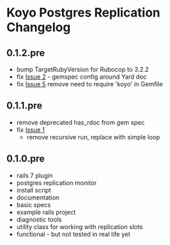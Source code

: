 # Koyo Postgres Replication Changelog

## 0.1.2.pre

- bump TargetRubyVersion for Rubocop to 3.2.2
- fix [Issue
  2](https://github.com/wiseleyb/koyo-postgres-replication/issues/2) - gemspec
config around Yard doc
- fix [Issue 5](https://github.com/wiseleyb/koyo-postgres-replication/issues/5)
  remove need to require 'koyo' in Gemfile


## 0.1.1.pre

- remove deprecated has_rdoc from gem spec
- fix [Issue 1](https://github.com/wiseleyb/koyo-postgres-replication/issues/1)
  - remove recursive run, replace with simple loop

## 0.1.0.pre

- rails 7 plugin
- postgres replication monitor
- install script 
- documentation
- basic specs
- example rails project
- diagnostic tools
- utility class for working with replication slots
- functional - but not tested in real life yet

